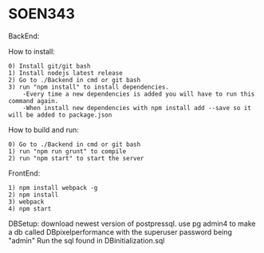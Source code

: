 # SOEN343

BackEnd:

How to install:

	0) Install git/git bash
	1) Install nodejs latest release
	2) Go to ./Backend in cmd or git bash
	3) run "npm install" to install dependencies. 
		-Every time a new dependencies is added you will have to run this command again.
		-When install new dependencies with npm install add --save so it will be added to package.json

How to build and run:

	0) Go to ./Backend in cmd or git bash
	1) run "npm run grunt" to compile
	2) run "npm start" to start the server
	
FrontEnd:

	1) npm install webpack -g
	2) npm install
	3) webpack
	4) npm start
DBSetup:
download newest version of postpressql.
use pg admin4 to make a db called DBpixelperformance with the superuser password being "admin"
Run the sql found in DBinitialization.sql
